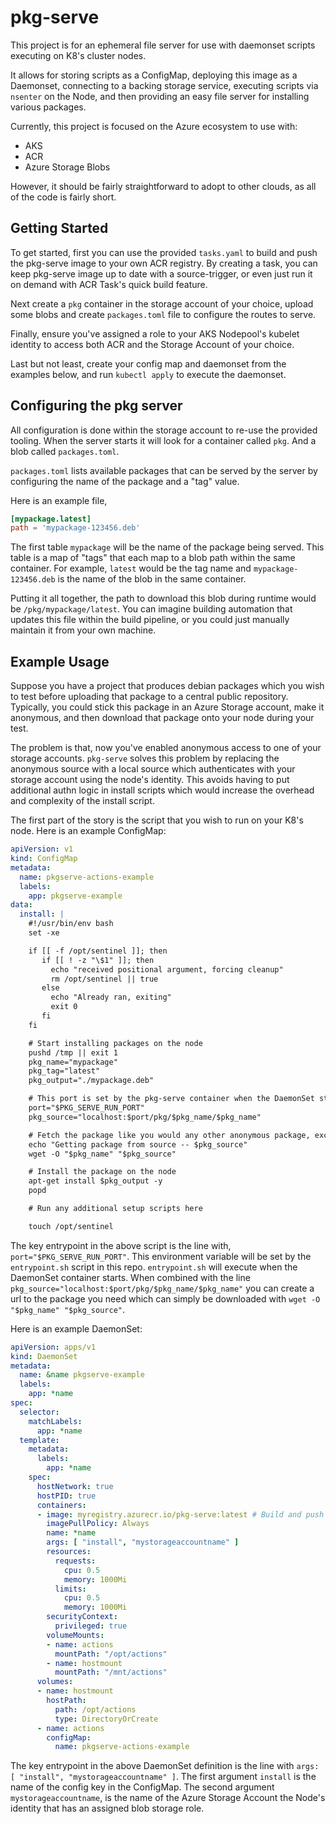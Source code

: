 # pkg-serve

This project is for an ephemeral file server for use with daemonset scripts executing on K8's cluster nodes.

It allows for storing scripts as a ConfigMap, deploying this image as a Daemonset, connecting to a backing storage service,
executing scripts via `nsenter` on the Node, and then providing an easy file server for installing various packages.

Currently, this project is focused on the Azure ecosystem to use with:

- AKS
- ACR
- Azure Storage Blobs

However, it should be fairly straightforward to adopt to other clouds, as all of the code is fairly short.

## Getting Started

To get started, first you can use the provided `tasks.yaml` to build and push the pkg-serve image to your own ACR registry. By creating a task, you can keep pkg-serve
image up to date with a source-trigger, or even just run it on demand with ACR Task's quick build feature.

Next create a `pkg` container in the storage account of your choice, upload some blobs and create `packages.toml` file to configure the routes to serve.

Finally, ensure you've assigned a role to your AKS Nodepool's kubelet identity to access both ACR and the Storage Account of your choice.

Last but not least, create your config map and daemonset from the examples below, and run `kubectl apply` to execute the daemonset.

## Configuring the pkg server

All configuration is done within the storage account to re-use the provided tooling. When the server starts it will look for a container called `pkg`. And a blob called `packages.toml`.

`packages.toml` lists available packages that can be served by the server by configuring the name of the package and a "tag" value.

Here is an example file,

```toml
[mypackage.latest]
path = 'mypackage-123456.deb'
```

The first table `mypackage` will be the name of the package being served. This table is a map of "tags" that each map to a blob path within the same container.
For example, `latest` would be the tag name and `mypackage-123456.deb` is the name of the blob in the same container.

Putting it all together, the path to download this blob during runtime would be `/pkg/mypackage/latest`. You can imagine building automation that updates this file
within the build pipeline, or you could just manually maintain it from your own machine.

## Example Usage

Suppose you have a project that produces debian packages which you wish to test before uploading that package to a central public
repository. Typically, you could stick this package in an Azure Storage account, make it anonymous, and then download that package
onto your node during your test.

The problem is that, now you've enabled anonymous access to one of your storage accounts. `pkg-serve` solves this problem by replacing
the anonymous source with a local source which authenticates with your storage account using the node's identity. This avoids having to
put additional authn logic in install scripts which would increase the overhead and complexity of the install script.

The first part of the story is the script that you wish to run on your K8's node. Here is an example ConfigMap:

```yaml
apiVersion: v1
kind: ConfigMap
metadata:
  name: pkgserve-actions-example
  labels:
    app: pkgserve-example
data:
  install: |
    #!/usr/bin/env bash
    set -xe

    if [[ -f /opt/sentinel ]]; then
       if [[ ! -z "\$1" ]]; then
         echo "received positional argument, forcing cleanup"
         rm /opt/sentinel || true
       else
         echo "Already ran, exiting"
         exit 0
       fi
    fi

    # Start installing packages on the node
    pushd /tmp || exit 1
    pkg_name="mypackage"
    pkg_tag="latest"
    pkg_output="./mypackage.deb"

    # This port is set by the pkg-serve container when the DaemonSet starts
    port="$PKG_SERVE_RUN_PORT"
    pkg_source="localhost:$port/pkg/$pkg_name/$pkg_name"

    # Fetch the package like you would any other anonymous package, except this request will never leave the network
    echo "Getting package from source -- $pkg_source"
    wget -O "$pkg_name" "$pkg_source"

    # Install the package on the node
    apt-get install $pkg_output -y
    popd

    # Run any additional setup scripts here

    touch /opt/sentinel
```

The key entrypoint in the above script is the line with, `port="$PKG_SERVE_RUN_PORT"`. This environment variable will be set by the `entrypoint.sh` script
in this repo. `entrypoint.sh` will execute when the DaemonSet container starts. When combined with the line `pkg_source="localhost:$port/pkg/$pkg_name/$pkg_name"` you can
create a url to the package you need which can simply be downloaded with `wget -O "$pkg_name" "$pkg_source"`.

Here is an example DaemonSet:

```yaml
apiVersion: apps/v1
kind: DaemonSet
metadata:
  name: &name pkgserve-example
  labels:
    app: *name
spec:
  selector:
    matchLabels:
      app: *name
  template:
    metadata:
      labels:
        app: *name
    spec:
      hostNetwork: true
      hostPID: true
      containers:
      - image: myregistry.azurecr.io/pkg-serve:latest # Build and push your own version of this image w/ the provided tasks.yaml file
        imagePullPolicy: Always
        name: *name
        args: [ "install", "mystorageaccountname" ]
        resources:
          requests:
            cpu: 0.5
            memory: 1000Mi
          limits:
            cpu: 0.5
            memory: 1000Mi
        securityContext:
          privileged: true
        volumeMounts:
        - name: actions
          mountPath: "/opt/actions"
        - name: hostmount
          mountPath: "/mnt/actions"
      volumes:
      - name: hostmount
        hostPath:
          path: /opt/actions
          type: DirectoryOrCreate
      - name: actions
        configMap:
          name: pkgserve-actions-example
```

The key entrypoint in the above DaemonSet definition is the line with `args: [ "install", "mystorageaccountname" ]`. The first argument `install` is the name of the config key
in the ConfigMap. The second argument `mystorageaccountname`, is the name of the Azure Storage Account the Node's identity that has an assigned blob storage role.
